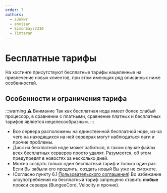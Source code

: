 ```yaml
---
order: 7
authors: 
  - s3nkwr
  - envizar
  - SimonSays2310
  - Timtaran
---
```


# Бесплатные тарифы

На хостинге присутствуют бесплатные тарифы нацеленные на привлечение новых клиентов, при этом имеющих ряд описанных ниже особенностей.

## Особенности и ограничения тарифа

:::warning :warning: Внимание
Так как бесплатная нода имеет более слабый процессор, в сравнении с платными, сравнение платных и бесплатных тарифов является нецелесообразным.
:::

- Все сервера расположены на единственной бесплатной ноде, из-за чего на находящихся на ней серверах могут наблюдаться лаги и прочие проблемы.
- Диск на бесплатной ноде может забиться, в таком случае файлы всех бесплатных серверов просто удалят. Разумеется, об этом предупредят в новостях за несколько дней.
- Можно создать только один бесплатный тариф и только один раз. Если Вы забыли его продлить, создать новый Вы уже не сможете.
- (Согласно пункту 6.1 [Пользовательского соглашения](https://play2go.cloud/user-agreement)) Во избежание злоупотреблений на бесплатный тариф запрещено ставить **любые** прокси сервера (BungeeCord, Velocity и прочие).

